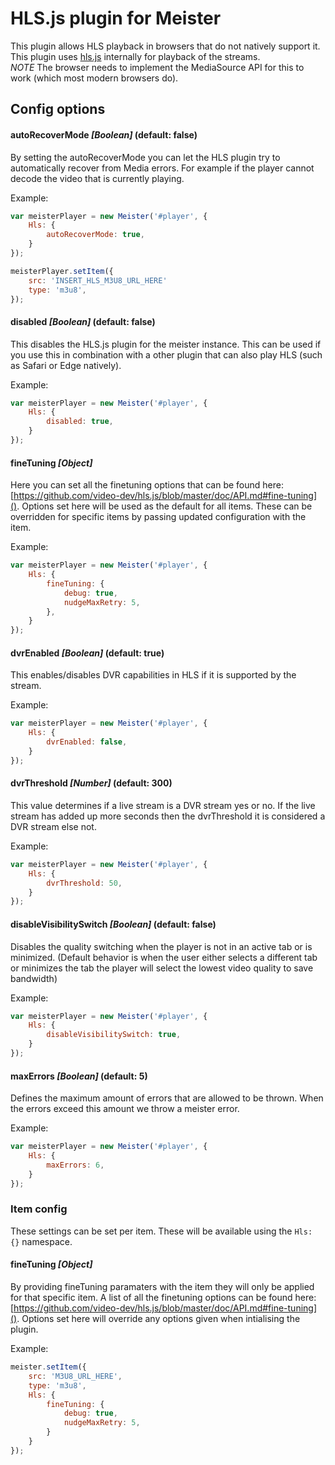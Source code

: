 HLS.js plugin for Meister
=======

This plugin allows HLS playback in browsers that do not natively support it. This plugin uses [hls.js](https://github.com/video-dev/hls.js) internally for playback of the streams.  
*NOTE* The browser needs to implement the MediaSource API for this to work (which most modern browsers do).

Config options
-------

#### autoRecoverMode *[Boolean]* (default: false) ####

By setting the autoRecoverMode you can let the HLS plugin try to automatically recover from Media errors. For example if the player cannot decode the video that is currently playing.

Example:

``` JavaScript
var meisterPlayer = new Meister('#player', {
    Hls: {
        autoRecoverMode: true,
    }
});

meisterPlayer.setItem({
    src: 'INSERT_HLS_M3U8_URL_HERE'
    type: 'm3u8',
});
```

#### disabled *[Boolean]* (default: false) ####

This disables the HLS.js plugin for the meister instance. This can be used if you use this in combination with a other plugin that can also play HLS (such as Safari or Edge natively).

Example:

``` JavaScript
var meisterPlayer = new Meister('#player', {
    Hls: {
        disabled: true,
    }
});
```

#### fineTuning *[Object]*

Here you can set all the finetuning options that can be found here: [https://github.com/video-dev/hls.js/blob/master/doc/API.md#fine-tuning](). Options set here will be used as the default for all items. These can be overridden for specific items by passing updated configuration with the item.

Example:

``` JavaScript
var meisterPlayer = new Meister('#player', {
    Hls: {
        fineTuning: {
            debug: true,
            nudgeMaxRetry: 5,
        },
    }
});
```

#### dvrEnabled *[Boolean]* (default: true) ####

This enables/disables DVR capabilities in HLS if it is supported by the stream.

Example:

``` JavaScript
var meisterPlayer = new Meister('#player', {
    Hls: {
        dvrEnabled: false,
    }
});
```

#### dvrThreshold *[Number]* (default: 300) ####

This value determines if a live stream is a DVR stream yes or no. If the live stream has added up more seconds then the dvrThreshold it is considered a DVR stream else not.

Example:

``` JavaScript
var meisterPlayer = new Meister('#player', {
    Hls: {
        dvrThreshold: 50,
    }
});
```

#### disableVisibilitySwitch *[Boolean]* (default: false) ####

Disables the quality switching when the player is not in an active tab or is minimized. (Default behavior is when the user either selects a different tab or minimizes the tab the player will select the lowest video quality to save bandwidth)

Example:

``` JavaScript
var meisterPlayer = new Meister('#player', {
    Hls: {
        disableVisibilitySwitch: true,
    }
});
```

#### maxErrors *[Boolean]* (default: 5) ####

Defines the maximum amount of errors that are allowed to be thrown.
When the errors exceed this amount we throw a meister error.

Example:

``` JavaScript
var meisterPlayer = new Meister('#player', {
    Hls: {
        maxErrors: 6,
    }
});
```

### Item config

These settings can be set per item. These will be available using the ```Hls: {}``` namespace.

#### fineTuning *[Object]*

By providing fineTuning paramaters with the item they will only be applied for that specific item. A list of all the finetuning options can be found here: [https://github.com/video-dev/hls.js/blob/master/doc/API.md#fine-tuning](). Options set here will override any options given when intialising the plugin.

Example:

```JavaScript
meister.setItem({
    src: 'M3U8_URL_HERE',
    type: 'm3u8',
    Hls: {
        fineTuning: {
            debug: true,
            nudgeMaxRetry: 5,
        }
    }
});
```

